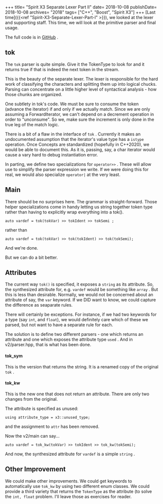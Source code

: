 +++
title= "Spirit X3 Separate Lexer Part II"
date= 2018-10-08
publishDate= 2018-10-08
archives= "2018"
tags= ["C++", "Boost", "Spirit X3"]
+++
[Last time]({{<ref "Spirit-X3-Separate-Lexer-Part-I" >}}), we looked at the lexer and supporting staff. This time, we will look at the primitive parser and final usage.

The full code is in [GitHub](https://github.com/mhhollomon/lexer) .

## tok

The `tok` parser is quite simple. Give it the TokenType to look for and it returns true if that is indeed the next token in the stream.

This is the beauty of the separate lexer. The lexer is responsible for the hard work of classifying the characters and splitting them up into logical chucks. Parsing can concentrate on a little higher level of syntactical analysis - how those chunks are organized.

One subtlety in tok's code. We must be sure to consume the token (advance the iterator) if and only if we actually match. Since we are only assuming a ForwardIterator, we can't depend on a decrement operation in order to "unconsume". So we, make sure the increment is only done in the true leg of the match logic.

There is a bit of a flaw in the interface of `tok` . Currently it makes an undocumented assumption that the iterator's value type has a `istype` operation. Once Concepts are standardized (hopefully in C++2020), we would be able to document this. As it is, passing, say, a char iterator would cause a vary hard to debug instantiation error.

In parting, we define two specializations for `operator>>` . These will allow use to simplify the parser expression we write. If we were doing this for real, we would also specialize `operator|` at the very least.

## Main

There should be no surprises here. The grammar is straight-forward. Those helper specializations come in handy letting us string together token type rather than having to explicitly wrap everything into a tok().

```
auto vardef = tok(tokVar) >> tokIdent >> tokSemi ;
```

rather than

```
auto vardef = tok(tokVar) >> tok(tokIdent) >> tok(tokSemi);
```

And we're done.

But we can do a bit better.

## Attributes

The current way `tok()` is specified, it exposes a `string` as its attribute. So, the synthesized attribute for, e.g. `vardef` would be something like `array` . But this is less than desirable. Normally, we would not be concerned about an attribute of say, the `var` keyword. If we DID want to know, we could capture the difference as seaparate rules.

There will certainly be exceptions. For instance, if we had two keywords for a type (say `int`, and `float`), we would definitely care which of these we parsed, but not want to have a separate rule for each.

The solution is to define two different parsers - one which returns an attribute and one which exposes the attribute type `used` . And in v2/parser.hpp, that is what has been done.

#### tok_sym

This is the version that returns the string. It is a renamed copy of the original `tok` .

#### tok_kw

This is the new one that does not return an attribute. There are only two changes from the original.

The attribute is specified as unused:

```
using attribute_type = x3::unused_type;
```

and the assignment to `attr` has been removed.

Now the v2/main can say...

```
auto vardef = tok_kw(tokVar) >> tokIdent >> tok_kw(tokSemi);
```

And now, the synthesized attribute for `vardef` is a simple `string` .

## Other Improvement

We could make other improvements.
We could get keywords to automatically use `tok_kw` by using two different enum classes.
We could provide a third variety that returns the `TokenType` as the attribute (to solve the `int, float` problem.
I'll leave those as exercises for reader.

